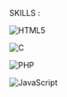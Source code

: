 SKILLS :


![HTML5](https://img.shields.io/badge/HTML5-E34F26?style=for-the-badge&logo=html5&logoColor=white)

![C](https://img.shields.io/badge/C-00599C?style=for-the-badge&logo=c&logoColor=white)

![PHP](https://img.shields.io/badge/PHP-777BB4?style=for-the-badge&logo=php&logoColor=white)

![JavaScript](https://img.shields.io/badge/JavaScript-F7DF1E?style=for-the-badge&logo=javascript&logoColor=black)


